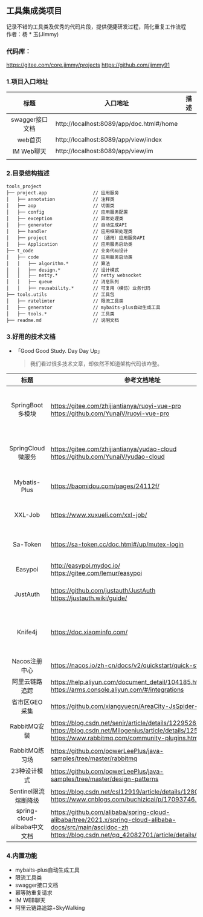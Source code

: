 
## 工具集成类项目

记录不错的工具类及优秀的代码片段，提供便捷研发过程，简化重复工作流程 <br/>
作者：杨 * 玉(Jimmy)

### 代码库：
https://gitee.com/core.jimmy/projects
https://github.com/jimmy91

### 1.项目入口地址
|     标题      | 入口地址                                     | 描述  |
|:-----------:|------------------------------------------|-----|
| swagger接口文档 | http://localhost:8089/app/doc.html#/home |     |
|    web首页    | http://localhost:8089/app/view/index     |     |
|  IM Web聊天   | http://localhost:8089/app/view/im        |     |
|             |                                          |     |


### 2.目录结构描述
```
tools_project
├── project.app                 // 应用服务
│   ├── annotation              // 注释类
│   ├── aop                     // 切面类
│   ├── config                  // 应用服务配置
│   ├── exception               // 异常处理类
│   ├── generator               // 自动生成API
│   ├── handler                 // 应用框架处理类
│   ├── project                 // （通用）应用服务API
│   ├── Application             // 应用服务启动类
├── t_code                      // 业务代码设计
│   ├── code                    // 应用服务启动类
│   │   ├── algorithm.*         // 算法 
│   │   ├── design.*            // 设计模式 
│   │   ├── netty.*             // netty websocket 
│   │   ├── queue               // 消息队列
│   │   ├── reusability.*       // 可复用（模仿）业务代码
├── tools.utils                 // 工具包
│   ├── ratelimter              // 限流工具类
│   ├── generator               // mybaits-plus自动生成工具
│   ├── tools.*                 // 工具类
├── readme.md                   // 说明文档

```
###  3.好用的技术文档
* 「Good Good Study. Day Day Up」
    > 我们看过很多技术文章，却依然不知道架构代码该咋整。
  > 
|            标题            | 参考文档地址                                                                                                                                                                         | 描述                      |
|:------------------------:|--------------------------------------------------------------------------------------------------------------------------------------------------------------------------------|-------------------------|
|      SpringBoot 多模块      | https://gitee.com/zhijiantianya/ruoyi-vue-pro <br/>   https://github.com/YunaiV/ruoyi-vue-pro                                                                                  | 芋道源码-最强的后台管理系统  -mini分支 |
|     SpringCloud 微服务      | https://gitee.com/zhijiantianya/yudao-cloud <br/>   https://github.com/YunaiV/yudao-cloud                                                                                      | 芋道源码-最强的后台管理系统          |
|       Mybatis-Plus       | https://baomidou.com/pages/24112f/                                                                                                                                             | MyBatis的增强工具            |
|         XXL-Job          | https://www.xuxueli.com/xxl-job/                                                                                                                                               | 分布式任务调度平台               |
|         Sa-Token         | https://sa-token.cc/doc.html#/up/mutex-login                                                                                                                                   | 轻量级 Java 权限认证框架         |
|         Easypoi          | http://easypoi.mydoc.io/ <br/> https://gitee.com/lemur/easypoi                                                                                                                 | 文档处理工具                  |
|         JustAuth         | https://github.com/justauth/JustAuth <br/> https://justauth.wiki/guide/                                                                                                        | 第三方授权登录的工具类库            |
|         Knife4j          | https://doc.xiaominfo.com/                                                                                                                                                     | 集成Swagger生成Api文档的增强解决方案 |
|        Nacos注册中心         | https://nacos.io/zh-cn/docs/v2/quickstart/quick-start.html                                                                                                                     |                         |
|         阿里云链路追踪          | https://help.aliyun.com/document_detail/104185.html <br> https://arms.console.aliyun.com/#/integrations                                                                        |                         |
|         省市区GEO采集         | https://github.com/xiangyuecn/AreaCity-JsSpider-StatsGov                                                                                                                       |                         |
|        RabbitMQ安装        | https://blog.csdn.net/senir/article/details/122952669  <br> https://blog.csdn.net/Milogenius/article/details/125224527  <br> https://www.rabbitmq.com/community-plugins.html   | RabbitMQ 安装及插件          |
  |       RabbitMQ练习场        | https://github.com/powerLeePlus/java-samples/tree/master/rabbitmq                                                                                                              |                         |
|         23种设计模式          | https://github.com/powerLeePlus/java-samples/tree/master/design-patterns                                                                                                       |                         |
|      Sentinel限流熔断降级      | https://blog.csdn.net/csl12919/article/details/128033414 <br> https://www.cnblogs.com/buchizicai/p/17093746.html                                                               |                         |
| spring-cloud-alibaba中文文档 | https://github.com/alibaba/spring-cloud-alibaba/tree/2021.x/spring-cloud-alibaba-docs/src/main/asciidoc-zh   <br> https://blog.csdn.net/qq_42082701/article/details/100983913/ |                         |


###  4.内置功能
 
* mybaits-plus自动生成工具
* 限流工具类
* swagger接口文档
* 幂等防重复请求
* IM WEB聊天
* 阿里云链路追踪+SkyWalking
 
